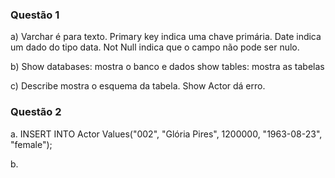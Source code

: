 ### Questão 1

a) Varchar é para texto. Primary key indica uma chave primária. Date indica um dado do tipo data. Not Null indica que o campo não pode ser nulo.

b) Show databases: mostra o banco e dados
show tables: mostra as tabelas

c) Describe mostra o esquema da tabela.
Show Actor dá erro.

### Questão 2

a. INSERT INTO Actor Values("002", "Glória Pires", 1200000, "1963-08-23", "female");

b.